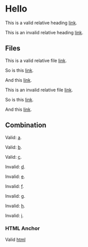 # Hello

This is a valid relative heading [link](#hello).

This is an invalid relative heading [link](#world).

## Files

This is a valid relative file [link](https://github.com/wooorm/test/blob/master/github.md).

So is this [link](https://github.com/wooorm/test/blob/foo-bar/github.md).

And this [link](../github.md).

This is an invalid relative file [link](https://github.com/wooorm/test/blob/master/world.md).

So is this [link](https://github.com/wooorm/test/blob/foo-bar/world.md).

And this [link](../world.md).

## Combination

Valid: [a](../github.md#hello).

Valid: [b](https://github.com/wooorm/test/blob/master/github.md#hello).

Valid: [c](https://github.com/wooorm/test/blob/foo-bar/github.md#hello).

Invalid: [d](../github.md#world).

Invalid: [e](https://github.com/wooorm/test/blob/master/github.md#world).

Invalid: [f](https://github.com/wooorm/test/blob/foo-bar/github.md#world).

Invalid: [g](../world.md#hello).

Invalid: [h](https://github.com/wooorm/test/blob/master/world.md#hello).

Invalid: [i](https://github.com/wooorm/test/blob/foo-bar/world.md#hello).

### HTML Anchor

<a name="html"></a> <div id="test"></div>
<a id="test"></div>

Valid [html](#html)
